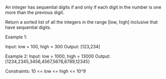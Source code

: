 
An integer has sequential digits if and only if each digit in the number is one more than the previous digit.

Return a sorted list of all the integers in the range [low, high] inclusive that have sequential digits.

 
Example 1:

Input: low = 100, high = 300
Output: [123,234]

Example 2:
Input: low = 1000, high = 13000
Output: [1234,2345,3456,4567,5678,6789,12345]
 
Constraints:
10 <= low <= high <= 10^9